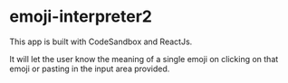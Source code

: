 # emoji-interpreter2

This app is built with CodeSandbox and ReactJs. 

It will let the user know the meaning of a single emoji on clicking on that emoji or pasting in the input area provided.
